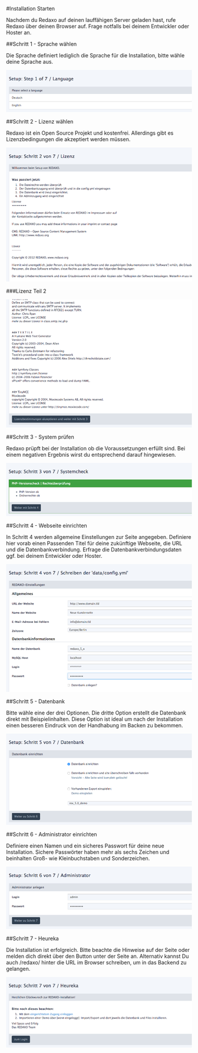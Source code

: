 #Installation Starten

Nachdem du Redaxo auf deinen lauffähigen Server geladen hast, rufe Redaxo über deinen Browser auf. Frage notfalls bei deinem Entwickler oder Hoster an.

##Schritt 1 - Sprache wählen

Die Sprache definiert lediglich die Sprache für die Installation, bitte wähle deine Sprache aus.

![Sprache wählen](../assets/installation_steps/install_language.png)

##Schritt 2 - Lizenz wählen

Redaxo ist ein Open Source Projekt und kostenfrei. Allerdings gibt es Lizenzbedingungen die akzeptiert werden müssen.

![Lizenz Teil 1](../assets/installation_steps/install_licence_1.png)

###Lizenz Teil 2

![Lizenz Teil 2](../assets/installation_steps/install_licence_2.png)

##Schritt 3 - System prüfen

Redaxo prüpft bei der Installation ob die Voraussetzungen erfüllt sind. Bei einem negativen Ergebnis wirst du entsprechend darauf hingewiesen.

![System-Check](../assets/installation_steps/install_system_check.png)

##Schritt 4 - Webseite einrichten

In Schritt 4 werden allgemeine Einstellungen zur Seite angegeben. Definiere hier vorab einen Passenden Titel für deine zukünftige Webseite, die URL und die Datenbankverbindung. Erfrage die Datenbankverbindungsdaten ggf. bei deinem Entwickler oder Hoster.

![Seiten konfiguration](../assets/installation_steps/install_site_config.png)

##Schritt 5 - Datenbank

Bitte wähle eine der drei Optionen. Die dritte Option erstellt die Datenbank direkt mit Beispielinhalten. Diese Option ist ideal um nach der Installation einen besseren Eindruck von der Handhabung im Backen zu bekommen.

![Datenbank einrichten](../assets/installation_steps/install_database.png)

##Schritt 6 - Administrator einrichten

Definiere einen Namen und ein sicheres Passwort für deine neue Installation. Sichere Passwörter haben mehr als sechs Zeichen und beinhalten Groß- wie Kleinbuchstaben und Sonderzeichen.

![Backendbenutzer definieren](../assets/installation_steps/install_new_admin.png)

##Schritt 7 - Heureka

Die Installation ist erfolgreich. Bitte beachte die Hinweise auf der Seite oder melden dich direkt über den Button unter der Seite an. Alternativ kannst Du auch /redaxo/ hinter die URL im Browser schreiben, um in das Backend zu gelangen.

![Heureka! Redaxo wurde erfolgreich installiert](../assets/installation_steps/install_finish.png)



